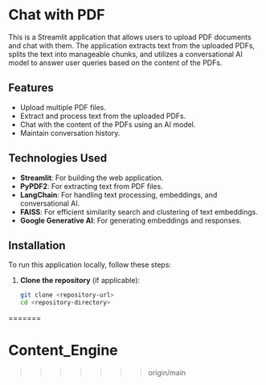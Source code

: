 # Chat with PDF

This is a Streamlit application that allows users to upload PDF documents and chat with them. The application extracts text from the uploaded PDFs, splits the text into manageable chunks, and utilizes a conversational AI model to answer user queries based on the content of the PDFs.

## Features

- Upload multiple PDF files.
- Extract and process text from the uploaded PDFs.
- Chat with the content of the PDFs using an AI model.
- Maintain conversation history.

## Technologies Used

- **Streamlit**: For building the web application.
- **PyPDF2**: For extracting text from PDF files.
- **LangChain**: For handling text processing, embeddings, and conversational AI.
- **FAISS**: For efficient similarity search and clustering of text embeddings.
- **Google Generative AI**: For generating embeddings and responses.

## Installation

To run this application locally, follow these steps:

1. **Clone the repository** (if applicable):

   ```bash
   git clone <repository-url>
   cd <repository-directory>
=======
# Content_Engine
>>>>>>> origin/main
